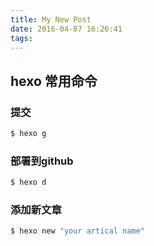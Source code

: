 ```yaml
---
title: My New Post
date: 2016-04-07 16:26:41
tags:
---
```

## hexo 常用命令
### 提交

``` bash
$ hexo g
```
### 部署到github
```bash
$ hexo d
```
### 添加新文章
```bash
$ hexo new "your artical name"
```

